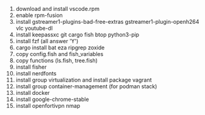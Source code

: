 1. download and install vscode.rpm
2. enable rpm-fusion
3. install gstreamer1-plugins-bad-free-extras gstreamer1-plugin-openh264 vlc youtube-dl
4. install keepassxc git cargo fish btop python3-pip
5. install fzf (all answer 'Y')
6. cargo install bat eza ripgrep zoxide
7. copy config.fish and fish_variables
8. copy functions (ls.fish, tree.fish)
9. install fisher
10. install nerdfonts
11. install group virtualization and install package vagrant
12. install group container-management (for podman stack)
13. install docker
14. install google-chrome-stable
15. install openfortivpn nmap
